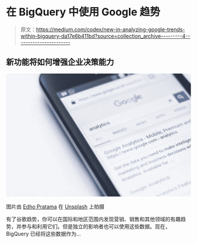 # 在 BigQuery 中使用 Google 趋势

> 原文：<https://medium.com/codex/new-in-analyzing-google-trends-within-bigquery-da17e6b411bd?source=collection_archive---------4----------------------->

## 新功能将如何增强企业决策能力

![](img/ec2cfb6ae9245c615606e9a4313b05bc.png)

图片由 [Edho Pratama](https://unsplash.com/@edhoradic?utm_source=unsplash&utm_medium=referral&utm_content=creditCopyText) 在 [Unsplash](https://unsplash.com/s/photos/google-trends?utm_source=unsplash&utm_medium=referral&utm_content=creditCopyText) 上拍摄

有了谷歌趋势，你可以在国际和地区范围内发现营销、销售和其他领域的有趣趋势，并参与和利用它们。但是独立的影响者也可以使用这些数据。现在，BigQuery 已经将这些数据作为…